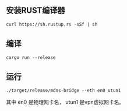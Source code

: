 ## 安装RUST编译器
```shell
curl https://sh.rustup.rs -sSf | sh
```

## 编译
```shell
cargo run --release
```

## 运行
```shell
./target/release/mdns-bridge --eth en0 utun1
```
其中 en0 是物理网卡名， utun1 是vpn虚拟网卡名。


